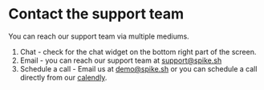 # Contact the support team

You can reach our support team via multiple mediums. 

1. Chat - check for the chat widget on the bottom right part of the screen. 
2. Email - you can reach our support team at [support@spike.sh](mailto:support@spike.sh)
3. Schedule a call - Email us at [demo@spike.sh](mailto:demo@spike.sh) or you can schedule a call directly from our [calendly](https://calendly.com/spikehq).
